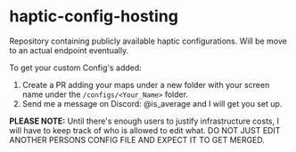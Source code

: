 # haptic-config-hosting
Repository containing publicly available haptic configurations. Will be move to an actual endpoint eventually.


To get your custom Config's added:
1. Create a PR adding your maps under a new folder with your screen name under the `/configs/<Your_Name>` folder.
2. Send me a message on Discord: @is_average and I will get you set up.

**PLEASE NOTE:** Until there's enough users to justify infrastructure costs, I will have to keep track of who is allowed to edit what. 
DO NOT JUST EDIT ANOTHER PERSONS CONFIG FILE AND EXPECT IT TO GET MERGED.
